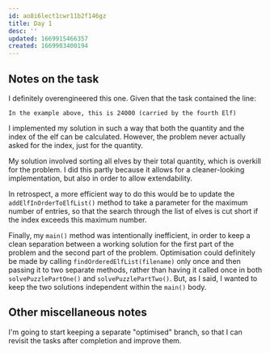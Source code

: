 ```yaml
---
id: ao8i6lect1cwr11b2f146gz
title: Day 1
desc: ''
updated: 1669915466357
created: 1669903400194
---
```

## Notes on the task
I definitely overengineered this one.
Given that the task contained the line:
```
In the example above, this is 24000 (carried by the fourth Elf)
```
I implemented my solution in such a way that both the quantity and the index of the elf can be calculated. However, the problem never actually asked for the index, just for the quantity.

My solution involved sorting all elves by their total quantity, which is overkill for the problem. I did this partly because it allows for a cleaner-looking implementation, but also in order to allow extendability.

In retrospect, a more efficient way to do this would be to update the `addElfInOrderToElfList()` method to take a parameter for the maximum number of entries, so that the search through the list of elves is cut short if the index exceeds this maximum number.

Finally, my `main()` method was intentionally inefficient, in order to keep a clean separation between a working solution for the first part of the problem and the second part of the problem. Optimisation could definitely be made by calling `findOrderedElfList(filename)` only once and then passing it to two separate methods, rather than having it called once in both `solvePuzzlePartOne()` and `solvePuzzlePartTwo()`. But, as I said, I wanted to keep the two solutions independent within the `main()` body.

## Other miscellaneous notes

I'm going to start keeping a separate "optimised" branch, so that I can revisit the tasks after completion and improve them.